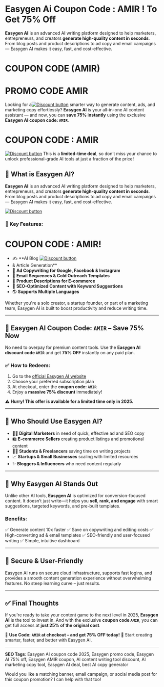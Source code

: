 # Easygen Ai Coupon Code : AMIR ! To Get 75% Off 





**Easygen AI** is an advanced AI writing platform designed to help marketers, entrepreneurs, and creators **generate high-quality content in seconds**. From blog posts and product descriptions to ad copy and email campaigns — Easygen AI makes it easy, fast, and cost-effective.

# COUPON CODE (AMIR) 

# PROMO CODE AMIR

Looking for a[![Discount button](https://github.com/user-attachments/assets/3829afc5-7d89-4c08-a787-ee288c636186)](https://easygen.io/?via=amir
) smarter way to generate content, ads, and marketing copy effortlessly? **Easygen AI** is your all-in-one AI content assistant — and now, you can **save 75% instantly** using the exclusive **Easygen AI coupon code: `AMIR`**.

# COUPON CODE : AMIR
[![Discount button](https://github.com/user-attachments/assets/29e91193-bea2-4d4f-973a-752346a885eb)](https://easygen.io/?via=amir
)
This is a **limited-time deal**, so don’t miss your chance to unlock professional-grade AI tools at just a fraction of the price!



## 🤖 What is Easygen AI?

**Easygen AI** is an advanced AI writing platform designed to help marketers, entrepreneurs, and creators **generate high-quality content in seconds**. From blog posts and product descriptions to ad copy and email campaigns — Easygen AI makes it easy, fast, and cost-effective.


[![Discount button](https://github.com/user-attachments/assets/29e91193-bea2-4d4f-973a-752346a885eb)](https://easygen.io/?via=amir
)


### 🚀 Key Features:

# COUPON CODE : AMIR! 
* ✍️ **AI Blog [![Discount button](https://github.com/user-attachments/assets/e5cb2122-5258-4331-bbff-048ba1ae5555)](https://easygen.io/?via=amir
)
* & Article Generation**
* 📢 **Ad Copywriting for Google, Facebook & Instagram**
* 📧 **Email Sequences & Cold Outreach Templates**
* 🛒 **Product Descriptions for E-commerce**
* 🎯 **SEO-Optimized Content with Keyword Suggestions**
* 🌎 **Supports Multiple Languages**

Whether you're a solo creator, a startup founder, or part of a marketing team, Easygen AI is built to boost productivity and reduce writing time.

---

## 💸 Easygen AI Coupon Code: `AMIR` – Save 75% Now

No need to overpay for premium content tools. Use the **Easygen AI discount code `AMIR`** and get **75% OFF** instantly on any paid plan.

### ✅ How to Redeem:

1. Go to the [official Easygen AI website](https://www.easygen.ai)
2. Choose your preferred subscription plan
3. At checkout, enter the **coupon code: `AMIR`**
4. Enjoy a **massive 75% discount** immediately!

⚠️ **Hurry! This offer is available for a limited time only in 2025.**

---

## 🎯 Who Should Use Easygen AI?

* 👨‍💻 **Digital Marketers** in need of quick, effective ad and SEO copy
* 🛍️ **E-commerce Sellers** creating product listings and promotional content
* 🧑‍🎓 **Students & Freelancers** saving time on writing projects
* 📈 **Startups & Small Businesses** scaling with limited resources
* ✨ **Bloggers & Influencers** who need content regularly

---

## 🧠 Why Easygen AI Stands Out

Unlike other AI tools, **Easygen AI** is optimized for conversion-focused content. It doesn’t just write—it helps you **sell, rank, and engage** with smart suggestions, targeted keywords, and pre-built templates.

### Benefits:

✅ Generate content 10x faster
✅ Save on copywriting and editing costs
✅ High-converting ad & email templates
✅ SEO-friendly and user-focused writing
✅ Simple, intuitive dashboard

---

## 🔐 Secure & User-Friendly

Easygen AI runs on secure cloud infrastructure, supports fast logins, and provides a smooth content generation experience without overwhelming features. No steep learning curve – just results.

---

## ✅ Final Thoughts

If you're ready to take your content game to the next level in 2025, **Easygen AI** is the tool to invest in. And with the exclusive **coupon code `AMIR`**, you can get full access at **just 25% of the original cost**.

🎉 **Use Code: `AMIR` at checkout – and get 75% OFF today!**
🚀 Start creating smarter, faster, and better with Easygen AI.

---

**SEO Tags**: Easygen AI coupon code 2025, Easygen promo code, Easygen AI 75% off, Easygen AMIR coupon, AI content writing tool discount, AI marketing copy tool, Easygen AI deal, best AI copy generator

Would you like a matching banner, email campaign, or social media post for this coupon promotion? I can help with that too!
